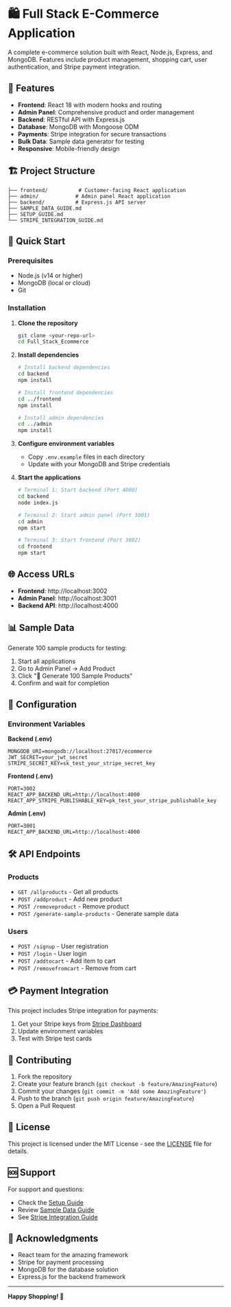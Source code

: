 # 🛍️ Full Stack E-Commerce Application

A complete e-commerce solution built with React, Node.js, Express, and MongoDB. Features include product management, shopping cart, user authentication, and Stripe payment integration.

## 🚀 Features

- **Frontend**: React 18 with modern hooks and routing
- **Admin Panel**: Comprehensive product and order management
- **Backend**: RESTful API with Express.js
- **Database**: MongoDB with Mongoose ODM
- **Payments**: Stripe integration for secure transactions
- **Bulk Data**: Sample data generator for testing
- **Responsive**: Mobile-friendly design

## 🏗️ Project Structure

```
├── frontend/          # Customer-facing React application
├── admin/            # Admin panel React application  
├── backend/          # Express.js API server
├── SAMPLE_DATA_GUIDE.md
├── SETUP_GUIDE.md
└── STRIPE_INTEGRATION_GUIDE.md
```

## 🚀 Quick Start

### Prerequisites
- Node.js (v14 or higher)
- MongoDB (local or cloud)
- Git

### Installation

1. **Clone the repository**
   ```bash
   git clone <your-repo-url>
   cd Full_Stack_Ecommerce
   ```

2. **Install dependencies**
   ```bash
   # Install backend dependencies
   cd backend
   npm install

   # Install frontend dependencies
   cd ../frontend
   npm install

   # Install admin dependencies
   cd ../admin
   npm install
   ```

3. **Configure environment variables**
   - Copy `.env.example` files in each directory
   - Update with your MongoDB and Stripe credentials

4. **Start the applications**
   ```bash
   # Terminal 1: Start backend (Port 4000)
   cd backend
   node index.js

   # Terminal 2: Start admin panel (Port 3001)
   cd admin
   npm start

   # Terminal 3: Start frontend (Port 3002)
   cd frontend
   npm start
   ```

## 🌐 Access URLs

- **Frontend**: http://localhost:3002
- **Admin Panel**: http://localhost:3001  
- **Backend API**: http://localhost:4000

## 📊 Sample Data

Generate 100 sample products for testing:

1. Start all applications
2. Go to Admin Panel → Add Product
3. Click "🎲 Generate 100 Sample Products"
4. Confirm and wait for completion

## 🔧 Configuration

### Environment Variables

**Backend (.env)**
```env
MONGODB_URI=mongodb://localhost:27017/ecommerce
JWT_SECRET=your_jwt_secret
STRIPE_SECRET_KEY=sk_test_your_stripe_secret_key
```

**Frontend (.env)**
```env
PORT=3002
REACT_APP_BACKEND_URL=http://localhost:4000
REACT_APP_STRIPE_PUBLISHABLE_KEY=pk_test_your_stripe_publishable_key
```

**Admin (.env)**
```env
PORT=3001
REACT_APP_BACKEND_URL=http://localhost:4000
```

## 🛠️ API Endpoints

### Products
- `GET /allproducts` - Get all products
- `POST /addproduct` - Add new product
- `POST /removeproduct` - Remove product
- `POST /generate-sample-products` - Generate sample data

### Users
- `POST /signup` - User registration
- `POST /login` - User login
- `POST /addtocart` - Add item to cart
- `POST /removefromcart` - Remove from cart

## 💳 Payment Integration

This project includes Stripe integration for payments:

1. Get your Stripe keys from [Stripe Dashboard](https://dashboard.stripe.com)
2. Update environment variables
3. Test with Stripe test cards

## 🤝 Contributing

1. Fork the repository
2. Create your feature branch (`git checkout -b feature/AmazingFeature`)
3. Commit your changes (`git commit -m 'Add some AmazingFeature'`)
4. Push to the branch (`git push origin feature/AmazingFeature`)
5. Open a Pull Request

## 📝 License

This project is licensed under the MIT License - see the [LICENSE](LICENSE) file for details.

## 🆘 Support

For support and questions:
- Check the [Setup Guide](SETUP_GUIDE.md)
- Review [Sample Data Guide](SAMPLE_DATA_GUIDE.md)
- See [Stripe Integration Guide](STRIPE_INTEGRATION_GUIDE.md)

## 🙏 Acknowledgments

- React team for the amazing framework
- Stripe for payment processing
- MongoDB for the database solution
- Express.js for the backend framework

---

**Happy Shopping! 🛒**